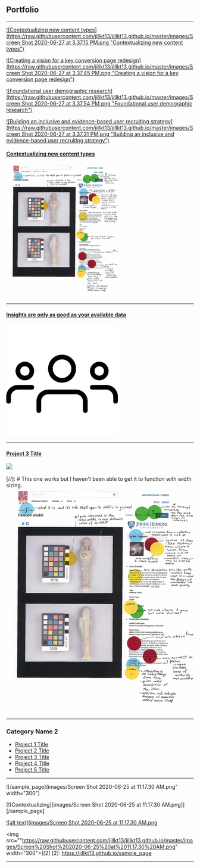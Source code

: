 ## Portfolio

---
[![Contextualizing new content types](https://raw.githubusercontent.com/jillkt13/jillkt13.github.io/master/images/Screen Shot 2020-06-27 at 3.37.15 PM.png "Contextualizing new content types")](https://jillkt13.github.io/sample_page)

[![Creating a vision for a key conversion page redesign](https://raw.githubusercontent.com/jillkt13/jillkt13.github.io/master/images/Screen Shot 2020-06-27 at 3.37.45 PM.png "Creating a vision for a key conversion page redesign")](https://jillkt13.github.io/urp_redesign)

[![Foundational user demographic research](https://raw.githubusercontent.com/jillkt13/jillkt13.github.io/master/images/Screen Shot 2020-06-27 at 3.37.54 PM.png "Foundational user demographic research")](https://jillkt13.github.io/demographic_survey)

[![Building an inclusive and evidence-based user recruiting strategy](https://raw.githubusercontent.com/jillkt13/jillkt13.github.io/master/images/Screen Shot 2020-06-27 at 3.37.31 PM.png "Building an inclusive and evidence-based user recruiting strategy")](https://jillkt13.github.io/recruiting_strategy)











#### [Contextualizing new content types](/sample_page)
<img src="images/Screen Shot 2020-06-25 at 11.17.30 AM.png" width="300">

---
#### [Insights are only as good as your available data](/recruiting_strategy)
<img src="images/group.png" width="300"> 

---
#### [Project 3 Title](/urp_redesign)
<img src="images/dummy_thumbnail.jpg?raw=true"/>


[//]: # This one works but I haven't been able to get it to function with width sizing. 
[![Content](https://raw.githubusercontent.com/jillkt13/jillkt13.github.io/master/images/Screen%20Shot%202020-06-25%20at%2011.17.30%20AM.png "Content")](https://jillkt13.github.io/sample_page)

---

### Category Name 2

- [Project 1 Title](http://example.com/)
- [Project 2 Title](http://example.com/)
- [Project 3 Title](http://example.com/)
- [Project 4 Title](http://example.com/)
- [Project 5 Title](http://example.com/)

---

![/sample_page](images/Screen Shot 2020-06-25 at 11.17.30 AM.png" width="300")

[![Contextualizing][images/Screen Shot 2020-06-25 at 11.17.30 AM.png]][/sample_page]

[![alt text](images/Screen Shot 2020-06-25 at 11.17.30 AM.png](https://jillkt13.github.io/sample_page)

<img src=""https://raw.githubusercontent.com/jillkt13/jillkt13.github.io/master/images/Screen%20Shot%202020-06-25%20at%2011.17.30%20AM.png" width="300">][2]
[2]: https://jillkt13.github.io/sample_page


---
